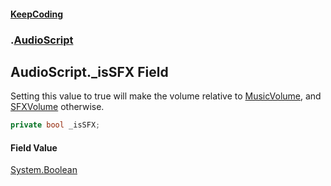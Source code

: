 #### [KeepCoding](index.md 'index')
### [](.md '').[AudioScript](AudioScript.md 'AudioScript')
## AudioScript._isSFX Field
Setting this value to true will make the volume relative to [MusicVolume](KeepCoding_Game_PlayerSettings_MusicVolume.md 'KeepCoding.Game.PlayerSettings.MusicVolume'), and [SFXVolume](KeepCoding_Game_PlayerSettings_SFXVolume.md 'KeepCoding.Game.PlayerSettings.SFXVolume') otherwise.  
```csharp
private bool _isSFX;
```
#### Field Value
[System.Boolean](https://docs.microsoft.com/en-us/dotnet/api/System.Boolean 'System.Boolean')
